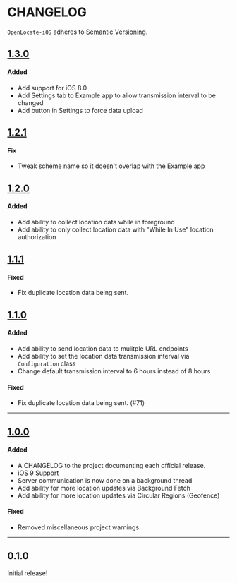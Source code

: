# CHANGELOG

`OpenLocate-iOS` adheres to [Semantic Versioning](http://semver.org/).

## [1.3.0](https://github.com/OpenLocate/openlocate-ios/tag/1.3.0)

#### Added

- Add support for iOS 8.0
- Add Settings tab to Example app to allow transmission interval to be changed
- Add button in Settings to force data upload

## [1.2.1](https://github.com/OpenLocate/openlocate-ios/tag/1.2.1)

#### Fix

- Tweak scheme name so it doesn't overlap with the Example app

## [1.2.0](https://github.com/OpenLocate/openlocate-ios/tag/1.2.0)

#### Added

- Add ability to collect location data while in foreground
- Add ability to only collect location data with "While In Use" location authorization

## [1.1.1](https://github.com/OpenLocate/openlocate-ios/tag/1.1.1)

#### Fixed

- Fix duplicate location data being sent.

## [1.1.0](https://github.com/OpenLocate/openlocate-ios/tag/1.1.0)

#### Added

- Add ability to send location data to mulitple URL endpoints
- Add ability to set the location data transmission interval via `Configuration` class
- Change default transmission interval to 6 hours instead of 8 hours

#### Fixed

- Fix duplicate location data being sent. (#71)

---

## [1.0.0](https://github.com/OpenLocate/openlocate-ios/tag/1.0.0)

#### Added

- A CHANGELOG to the project documenting each official release.
- iOS 9 Support
- Server communication is now done on a background thread
- Add ability for more location updates via Background Fetch
- Add ability for more location updates via Circular Regions (Geofence)

#### Fixed

- Removed miscellaneous project warnings

---

## 0.1.0

Initial release!
